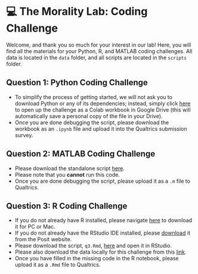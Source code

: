 # 💻 The Morality Lab: Coding Challenge

Welcome, and thank you so much for your interest in our lab! Here, you will find all the materials for your Python, R, and MATLAB coding challenges. All data is located in the `data` folder, and all scripts are located in the `scripts` folder.

## Question 1: Python Coding Challenge
*    To simplify the process of getting started, we will not ask you to download Python or any of its dependencies; instead, simply click [here](https://colab.research.google.com/github/lypsychlab/coding-challenge/blob/main/scripts/q1.ipynb) to open up the challenge as a Colab workbook in Google Drive (this will automatically save a personal copy of the file in your Drive).
*    Once you are done debugging the script, please download the workbook as an `.ipynb` file and upload it into the Qualtrics submission survey.

## Question 2: MATLAB Coding Challenge
*    Please download the standalone script [here](https://github.com/lypsychlab/coding-challenge/blob/main/scripts/q2.m).
*    Please note that you **cannot** run this code.
*    Once you are done debugging the script, please upload it as a `.m` file to Qualtrics.

## Question 3: R Coding Challenge
*    If you do not already have R installed, please navigate [here](https://cran.r-project.org/) to download it for PC or Mac.
*    If you do not already have the RStudio IDE installed, please [download](https://posit.co/downloads/) it from the Posit website.
*    Please download the script, `q3.Rmd`, [here](https://github.com/lypsychlab/coding-challenge/blob/main/scripts/q3.Rmd) and open it in RStudio.
*    Please also download the data locally for this challenge from this [link](https://github.com/lypsychlab/coding-challenge/blob/main/data/q3_data.csv).
*    Once you have filled in the missing code in the R notebook, please upload it as a `.Rmd` file to Qualtrics.


